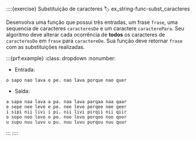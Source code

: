 ::::{exercise} Substituição de caracteres
:label: ex_string-func-subst_caracteres

Desenvolva uma função que possui três entradas, um frase `frase`, uma sequencia de caracteres `caracteresDe` e um caractere `caracterePara`. Seu algoritmo deve alterar cada ocorrência de **todos** os caracteres de `caracteresDe` em `frase` para `caractereDe`. Sua função deve retornar `frase` com as substituições realizadas.

:::{prf:example}
:class: dropdown
:nonumber:

- Entrada:

```
o sapo nao lava o pe. nao lava porque nao quer
```

- Saída:

```
a sapa naa lava a pa. naa lava parqaa naa qaar
e sepe nee leve e pe. nee leve perqee nee qeer
i sipi nii livi i pi. nii livi pirqii nii qiir
o sopo noo lovo o po. noo lovo porqoo noo qoor
u supu nuu luvu u pu. nuu luvu purquu nuu quur
```
:::
::::

